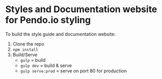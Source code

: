 # Styles and Documentation website for Pendo.io styling

To build the style guide and documentation website:

1. Clone the repo
1. `npm install`
1. Build/Serve
    - `gulp` = build
    - `gulp dev` = build & serve
    - `gulp serve:prod` = serve on port 80 for production
